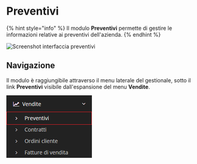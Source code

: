 # Preventivi

{% hint style="info" %}
Il modulo **Preventivi** permette di gestire le informazioni relative ai preventivi dell'azienda.
{% endhint %}

![Screenshot interfaccia preventivi](../../../.gitbook/assets/module-1.png)

## Navigazione

Il modulo è raggiungibile attraverso il menu laterale del gestionale, sotto il link **Preventivi** visibile dall'espansione del menu **Vendite**.

![Screenshot navigazione preventivi](../../../.gitbook/assets/navigazionepreventivi.PNG)

